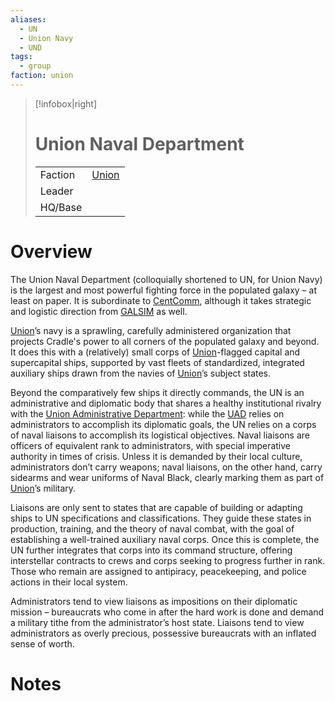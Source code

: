 ```yaml
---
aliases:
  - UN
  - Union Navy
  - UND
tags:
  - group
faction: union
---
```

> [!infobox|right] 
> # Union Naval Department
> | | |
> | ---- | ---- |
> | Faction | [Union](Union.md) |
> | Leader |  |
> | HQ/Base | |


# Overview
The Union Naval Department (colloquially shortened to UN, for Union Navy) is the largest and most powerful fighting force in the populated galaxy – at least on paper. It is subordinate to [CentComm](Union%20Central%20Committee.md), although it takes strategic and logistic direction from [GALSIM](GALSIM.md) as well.

[Union](Union.md)’s navy is a sprawling, carefully administered organization that projects Cradle's power to all corners of the populated galaxy and beyond. It does this with a (relatively) small corps of [Union](Union.md)-flagged capital and supercapital ships, supported by vast fleets of standardized, integrated auxiliary ships drawn from the navies of [Union](Union.md)’s subject states.

Beyond the comparatively few ships it directly commands, the UN is an administrative and diplomatic body that shares a healthy institutional rivalry with the [Union Administrative Department](Union%20Administrative%20Department.md): while the [UAD](Union%20Administrative%20Department.md) relies on administrators to accomplish its diplomatic goals, the UN relies on a corps of naval liaisons to accomplish its logistical objectives. Naval liaisons are officers of equivalent rank to administrators, with special imperative authority in times of crisis. Unless it is demanded by their local culture, administrators don’t carry weapons; naval liaisons, on the other hand, carry sidearms and wear uniforms of Naval Black, clearly marking them as part of [Union](Union.md)’s military.

Liaisons are only sent to states that are capable of building or adapting ships to UN specifications and classifications. They guide these states in production, training, and the theory of naval combat, with the goal of establishing a well-trained auxiliary naval corps. Once this is complete, the UN further integrates that corps into its command structure, offering interstellar contracts to crews and corps seeking to progress further in rank. Those who remain are assigned to antipiracy, peacekeeping, and police actions in their local system.

Administrators tend to view liaisons as impositions on their diplomatic mission – bureaucrats who come in after the hard work is done and demand a military tithe from the administrator’s host state. Liaisons tend to view administrators as overly precious, possessive bureaucrats with an inflated sense of worth.

# Notes